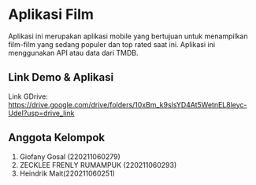 # Aplikasi Film

Aplikasi ini merupakan aplikasi mobile yang bertujuan untuk menampilkan film-film yang sedang populer dan top rated saat ini. Aplikasi ini menggunakan API atau data dari TMDB.

## Link Demo & Aplikasi

Link GDrive: https://drive.google.com/drive/folders/10xBm_k9sIsYD4At5WetnEL8leyc-UdeI?usp=drive_link

## Anggota Kelompok

1. Giofany Gosal (220211060279)
2. ZECKLEE FRENLY RUMAMPUK (220211060293)
3. Heindrik Mait(220211060251)
